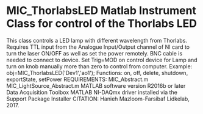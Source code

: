 # MIC_ThorlabsLED Matlab Instrument Class for control of the Thorlabs LED
This class controls a LED lamp with different wavelength from Thorlabs.
Requires TTL input from the Analogue Input/Output channel of NI card
to turn the laser ON/OFF as well as set the power remotely.
BNC cable is needed to connect to device.
Set Trig=MOD on control device for Lamp and turn on knob manually
more than zero to control from computer.
Example: obj=MIC_ThorlabsLED('Dev1','ao1');
Functions: on, off, delete, shutdown, exportState, setPower
REQUIREMENTS:
MIC_Abstract.m
MIC_LightSource_Abstract.m
MATLAB software version R2016b or later
Data Acquisition Toolbox
MATLAB NI-DAQmx driver installed via the Support Package Installer
CITATION: Hanieh Mazloom-Farsibaf  Lidkelab, 2017.
